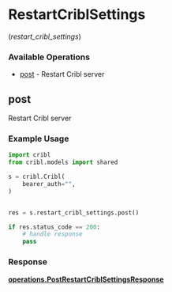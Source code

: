 # RestartCriblSettings
(*restart_cribl_settings*)

### Available Operations

* [post](#post) - Restart Cribl server

## post

Restart Cribl server

### Example Usage

```python
import cribl
from cribl.models import shared

s = cribl.Cribl(
    bearer_auth="",
)


res = s.restart_cribl_settings.post()

if res.status_code == 200:
    # handle response
    pass
```


### Response

**[operations.PostRestartCriblSettingsResponse](../../models/operations/postrestartcriblsettingsresponse.md)**

